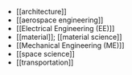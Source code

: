 - [[architecture]]
- [[aerospace engineering]]
- [[Electrical Engineering (EE)]]
- [[material]]; [[material science]]
- [[Mechanical Engineering (ME)]]
- [[space science]]
- [[transportation]]
